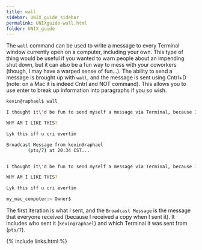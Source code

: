 ```yaml
---
title: wall
sidebar: UNIX_guide_sidebar
permalink: UNIXguide-wall.html
folder: UNIX_guide
---
```


The `wall` command can be used to write a message to every Terminal window
currently open on a computer, including your own.
This type of thing would be useful if you wanted to warn people about an
impending shut down, but it can also be a fun way to mess with your coworkers
(though, I may have a warped sense of fun...).
The ability to send a message is brought up with `wall`, and the message is
sent using Cntrl+D (note: on a Mac it is indeed Cntrl and NOT command).
This allows you to use enter to break up information into paragraphs if you so wish.
```bash
kevin@raphael$ wall

I thought it\'d be fun to send myself a message via Terminal, because I\'m ridiculous. So here I go.

WHY AM I LIKE THIS?

Lyk this iff u cri evertim

Broadcast Message from kevin@raphael                                 
        (pts/7) at 20:34 CST...                                         


I thought it\'d be fun to send myself a message via Terminal, because I\'m ridiculous. So here I go.                                                           

WHY AM I LIKE THIS?                                                            

Lyk this iff u cri evertim                                                      

my_mac_computer:~ Owner$
```
The first iteration is what I sent, and the `Broadcast Message` is the message
that everyone received (because I received a copy when I sent it).
It includes who sent it (`kevin@raphael`) and which Terminal it was sent
from (`pts/7`).

{% include links.html %}
